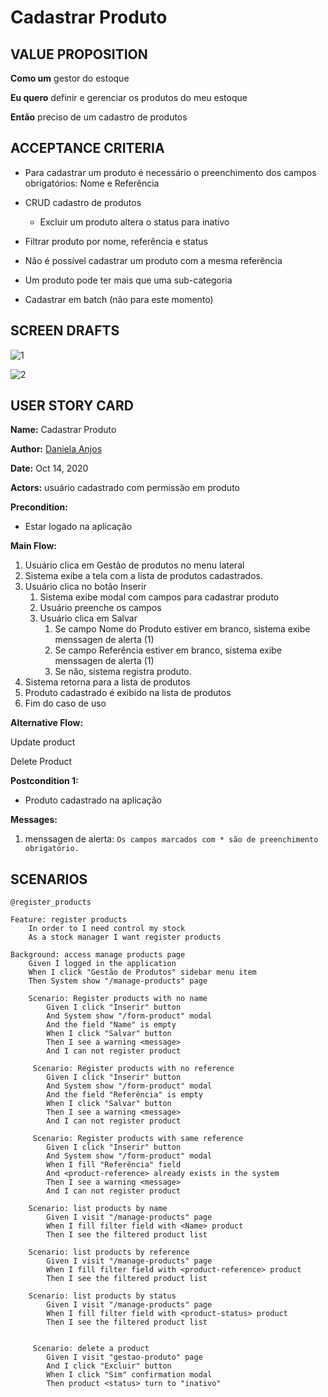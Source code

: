 # Cadastrar Produto

## VALUE PROPOSITION

 **Como um** gestor do estoque

 **Eu quero** definir e gerenciar os produtos do meu estoque

 **Então** preciso de um cadastro de produtos

## ACCEPTANCE CRITERIA

- Para cadastrar um produto é necessário o preenchimento dos campos obrigatórios: Nome e Referência

- CRUD cadastro de produtos
  - Excluir um produto altera o status para inativo

- Filtrar produto por nome, referência e status

- Não é possível cadastrar um produto com a mesma referência

- Um produto pode ter mais que uma sub-categoria

- Cadastrar em batch (não para este momento)

## SCREEN DRAFTS

![1](/img/must-ERP/cadastrar-produto1.png)

![2](/img/must-ERP/cadastrar-produto2.png)

## USER STORY CARD

**Name:** Cadastrar Produto

**Author:** [Daniela Anjos](https://github.com/danielaanjos) 

**Date:** Oct 14, 2020

**Actors:**  usuário cadastrado com permissão  em produto

**Precondition:** 

- Estar logado na aplicação

**Main Flow:**

1. Usuário clica em Gestão de produtos no menu lateral
2. Sistema exibe a tela com a lista de produtos cadastrados.
3. Usuário clica no botão Inserir
   1. Sistema exibe modal com campos para cadastrar produto
   2. Usuário preenche os campos
   3. Usuário clica em Salvar
       1. Se campo Nome do Produto estiver em branco, sistema exibe menssagen de alerta (1)
       2. Se campo Referência estiver em branco, sistema exibe menssagen de alerta (1)
       3. Se não, sistema registra produto. 
4. Sistema retorna para a lista de produtos
5. Produto cadastrado é exibido na lista de produtos
6. Fim do caso de uso

**Alternative Flow:**

Update product

Delete Product

**Postcondition 1:**

- Produto cadastrado na aplicação

**Messages:**

1. menssagen de alerta: ```Os campos marcados com * são de preenchimento obrigatório.```

## SCENARIOS

```gherkin
@register_products

Feature: register products
    In order to I need control my stock
    As a stock manager I want register products

Background: access manage products page
    Given I logged in the application
    When I click "Gestão de Produtos" sidebar menu item
    Then System show "/manage-products" page

    Scenario: Register products with no name
        Given I click "Inserir" button
        And System show "/form-product" modal
        And the field "Name" is empty
        When I click "Salvar" button
        Then I see a warning <message>
        And I can not register product

     Scenario: Register products with no reference
        Given I click "Inserir" button
        And System show "/form-product" modal
        And the field "Referência" is empty
        When I click "Salvar" button
        Then I see a warning <message>
        And I can not register product   
     
     Scenario: Register products with same reference
        Given I click "Inserir" button
        And System show "/form-product" modal
        When I fill "Referência" field
        And <product-reference> already exists in the system
        Then I see a warning <message>
        And I can not register product 
   
    Scenario: list products by name
        Given I visit "/manage-products" page
        When I fill filter field with <Name> product
        Then I see the filtered product list
        
    Scenario: list products by reference
        Given I visit "/manage-products" page
        When I fill filter field with <product-reference> product
        Then I see the filtered product list
   
    Scenario: list products by status
        Given I visit "/manage-products" page
        When I fill filter field with <product-status> product
        Then I see the filtered product list 
        
 
     Scenario: delete a product
        Given I visit "gestao-produto" page
        And I click "Excluir" button
        When I click "Sim" confirmation modal
        Then product <status> turn to "inativo"          
```
